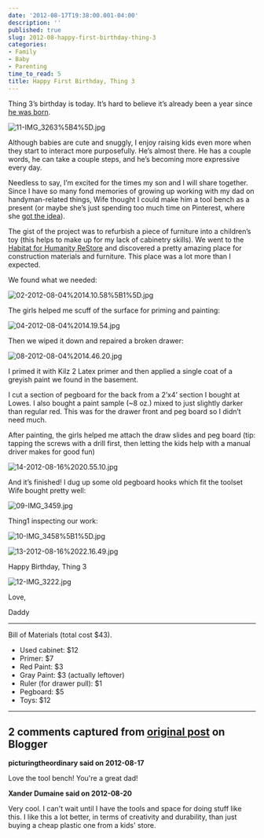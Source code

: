 ```yaml
---
date: '2012-08-17T19:38:00.001-04:00'
description: ''
published: true
slug: 2012-08-happy-first-birthday-thing-3
categories:
- Family
- Baby
- Parenting
time_to_read: 5
title: Happy First Birthday, Thing 3
---
```



Thing 3’s birthday is today. It’s hard to believe it’s already been a year since [he was born](../2011/2011-08-birth-story-thing-3.html).

![11-IMG_3263%5B4%5D.jpg](11-IMG_3263%5B4%5D.jpg)

Although babies are cute and snuggly, I enjoy raising kids even more when they start to interact more purposefully. He’s almost there. He has a couple words, he can take a couple steps, and he’s becoming more expressive every day.

Needless to say, I’m excited for the times my son and I will share together. Since I have so many fond memories of growing up working with my dad on handyman-related things, Wife thought I could make him a tool bench as a present (or maybe she’s just spending too much time on Pinterest, where she [got the idea](http://pinterest.com/pin/184577284698686013/)).

The gist of the project was to refurbish a piece of furniture into a children’s toy (this helps to make up for my lack of cabinetry skills). We went to the [Habitat for Humanity ReStore](http://www.habitat.org/restores/default.aspx) and discovered a pretty amazing place for construction materials and furniture. This place was a lot more than I expected.

We found what we needed:

![02-2012-08-04%2014.10.58%5B1%5D.jpg](02-2012-08-04%2014.10.58%5B1%5D.jpg)

The girls helped me scuff of the surface for priming and painting:  

![04-2012-08-04%2014.19.54.jpg](04-2012-08-04%2014.19.54.jpg)  

Then we wiped it down and repaired a broken drawer:

![08-2012-08-04%2014.46.20.jpg](08-2012-08-04%2014.46.20.jpg)

I primed it with Kilz 2 Latex primer and then applied a single coat of a greyish paint we found in the basement.

I cut a section of pegboard for the back from a 2’x4’ section I bought at Lowes. I also bought a paint sample (~8 oz.) mixed to just slightly darker than regular red. This was for the drawer front and peg board so I didn’t need much.

After painting, the girls helped me attach the draw slides and peg board (tip: tapping the screws with a drill first, then letting the kids help with a manual driver makes for good fun)

![14-2012-08-16%2020.55.10.jpg](14-2012-08-16%2020.55.10.jpg)

And it’s finished! I dug up some old pegboard hooks which fit the toolset Wife bought pretty well:

![09-IMG_3459.jpg](09-IMG_3459.jpg)

Thing1 inspecting our work:

![10-IMG_3458%5B1%5D.jpg](10-IMG_3458%5B1%5D.jpg)

![13-2012-08-16%2022.16.49.jpg](13-2012-08-16%2022.16.49.jpg)

Happy Birthday, Thing 3

![12-IMG_3222.jpg](12-IMG_3222.jpg)    

Love,   

Daddy  <hr />

Bill of Materials (total cost $43).  <ul>   <li>Used cabinet: $12</li>    <li>Primer: $7</li>    <li>Red Paint: $3</li>    <li>Gray Paint: $3 (actually leftover)</li>    <li>Ruler (for drawer pull): $1</li>    <li>Pegboard: $5</li>    <li>Toys: $12</li> </ul>

---

## 2 comments captured from [original post](https://blog.wassupy.com/2012/08/happy-first-birthday-thing-3.html) on Blogger

**picturingtheordinary said on 2012-08-17**

Love the tool bench! You're a great dad!

**Xander Dumaine said on 2012-08-20**

Very cool. I can't wait until I have the tools and space for doing stuff like this. I like this a lot better, in terms of creativity and durability, than just buying a cheap plastic one from a kids' store.

